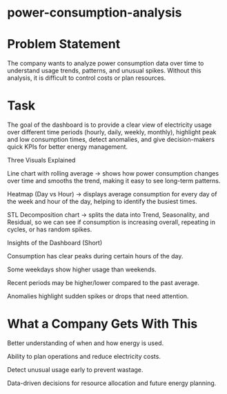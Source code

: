 # power-consumption-analysis

# Problem Statement

The company wants to analyze power consumption data over time to understand usage trends, patterns, and unusual spikes. Without this analysis, it is difficult to control costs or plan resources.

 # Task

The goal of the dashboard is to provide a clear view of electricity usage over different time periods (hourly, daily, weekly, monthly), highlight peak and low consumption times, detect anomalies, and give decision-makers quick KPIs for better energy management.

 Three Visuals Explained

Line chart with rolling average → shows how power consumption changes over time and smooths the trend, making it easy to see long-term patterns.

Heatmap (Day vs Hour) → displays average consumption for every day of the week and hour of the day, helping to identify the busiest times.

STL Decomposition chart → splits the data into Trend, Seasonality, and Residual, so we can see if consumption is increasing overall, repeating in cycles, or has random spikes.
 
 Insights of the Dashboard (Short)

Consumption has clear peaks during certain hours of the day.

Some weekdays show higher usage than weekends.

Recent periods may be higher/lower compared to the past average.

Anomalies highlight sudden spikes or drops that need attention.

# What a Company Gets With This

Better understanding of when and how energy is used.

Ability to plan operations and reduce electricity costs.

Detect unusual usage early to prevent wastage.

Data-driven decisions for resource allocation and future energy planning.
